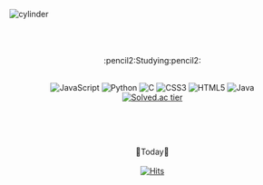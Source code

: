 
![cylinder](https://capsule-render.vercel.app/api?type=cylinder&color=timeAuto&text=JuHee's_GITHUB&fontColor=black&fontAlignY=50&fontSize=50&height=200)
<br>
<br>
<br>
<br>

<div align=center>  
:pencil2:Studying:pencil2:
<br><br>


![JavaScript](https://img.shields.io/badge/JavaScript-F7DF1E.svg?&style=for-the-badge&logo=javascript&logoColor=white)
![Python](https://img.shields.io/badge/Python-3776AB.svg?&style=for-the-badge&logo=Python&logoColor=white)
![C](https://img.shields.io/badge/C-A8B9CC.svg?&style=for-the-badge&logo=C&logoColor=white)
![CSS3](https://img.shields.io/badge/CSS3-1572B6.svg?&style=for-the-badge&logo=CSS3&logoColor=white)
![HTML5](https://img.shields.io/badge/HTML5-E34F26.svg?&style=for-the-badge&logo=HTML53&logoColor=white)
![Java](https://img.shields.io/badge/java-007396?style=for-the-badge&logo=Java&logoColor=white)
<br>
[![Solved.ac tier](http://mazassumnida.wtf/api/generate_badge?boj=wngml02)](https://solved.ac/wngml02)<br/>
<br>

<br>
<br>

💌Today💌
<br><br>
[![Hits](https://hits.seeyoufarm.com/api/count/incr/badge.svg?url=https%3A%2F%2Fgithub.com%2Fjuuheeee%2Fjuuheeee.github.io&count_bg=%23A2A2A2&title_bg=%23FF6358&icon=&icon_color=%23AAAAAA&title=hits&edge_flat=true)](https://hits.seeyoufarm.com)
</div>

